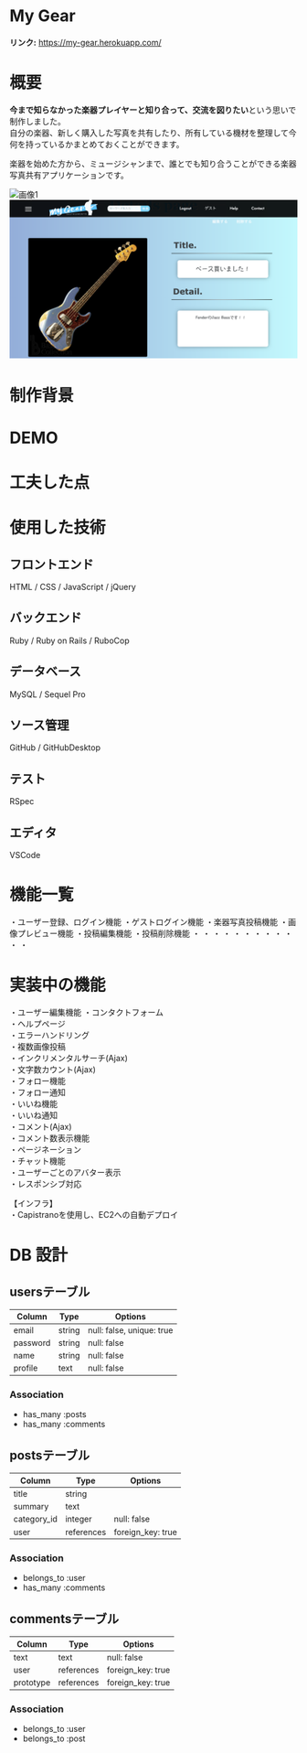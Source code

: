 # My Gear
**リンク:** https://my-gear.herokuapp.com/

# 概要
**今まで知らなかった楽器プレイヤーと知り合って、交流を図りたい**という思いで制作しました。<br>
自分の楽器、新しく購入した写真を共有したり、所有している機材を整理して今何を持っているかまとめておくことができます。

楽器を始めた方から、ミュージシャンまで、誰とでも知り合うことができる楽器写真共有アプリケーションです。

![画像1](app/assets/images/readme1.png)
![画像2](app/assets/images/readme2.png)

# 制作背景

# DEMO
# 工夫した点
# 使用した技術
## フロントエンド
HTML / CSS / JavaScript / jQuery
## バックエンド
Ruby / Ruby on Rails / RuboCop
## データベース
MySQL / Sequel Pro
## ソース管理
GitHub / GitHubDesktop
## テスト
RSpec
## エディタ
VSCode

# 機能一覧
・ユーザー登録、ログイン機能
・ゲストログイン機能
・楽器写真投稿機能
・画像プレビュー機能
・投稿編集機能
・投稿削除機能
・
・
・
・
・
・
・
・
・
・
・
・

# 実装中の機能
・ユーザー編集機能
・コンタクトフォーム  
・ヘルプページ  
・エラーハンドリング  
・複数画像投稿  
・インクリメンタルサーチ(Ajax)  
・文字数カウント(Ajax)  
・フォロー機能  
・フォロー通知  
・いいね機能  
・いいね通知  
・コメント(Ajax)  
・コメント数表示機能  
・ページネーション  
・チャット機能  
・ユーザーごとのアバター表示  
・レスポンシブ対応

【インフラ】  
・Capistranoを使用し、EC2への自動デプロイ

# DB 設計

## usersテーブル

| Column       | Type   | Options                   |
| ------------ | ------ | ------------------------- |
| email        | string | null: false, unique: true |
| password     | string | null: false               |
| name         | string | null: false               |
| profile      | text   | null: false               |

### Association
- has_many :posts
- has_many :comments

## postsテーブル

| Column       | Type       | Options           |
| ------------ | ---------- | ----------------- |
| title        | string     |                   |
| summary      | text       |                   |
| category_id  | integer    | null: false       |
| user         | references | foreign_key: true |

### Association
- belongs_to :user
- has_many :comments

## commentsテーブル

| Column    | Type       | Options           |
| --------- | ---------- | ----------------- |
| text      | text       | null: false       |
| user      | references | foreign_key: true |
| prototype | references | foreign_key: true |

### Association
- belongs_to :user
- belongs_to :post
